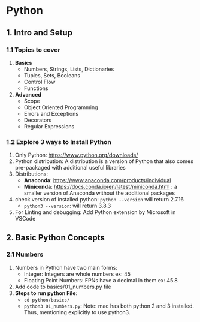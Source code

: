 # Python

## 1. Intro and Setup
### 1.1 Topics to cover
1. **Basics**
    - Numbers, Strings, Lists, Dictionaries
    - Tuples, Sets, Booleans
    - Control Flow
    - Functions
2. **Advanced**
    - Scope
    - Object Oriented Programming
    - Errors and Exceptions
    - Decorators
    - Regular Expressions

### 1.2 Explore 3 ways to Install Python
1. Only Python: https://www.python.org/downloads/
2. Python distribution: A distribution is a version of Python that also comes pre-packaged with additional useful libraries
3. Distributions:
    - **Anaconda**: https://www.anaconda.com/products/individual
    - **Miniconda**: https://docs.conda.io/en/latest/miniconda.html : a smaller version of Anaconda without the additional packages
4. check version of installed python: `python --version` will return 2.7.16
    - `python3 --version`: will return 3.8.3
5. For Linting and debugging: Add Python extension by Microsoft in VSCode

## 2. Basic Python Concepts
### 2.1 Numbers
1. Numbers in Python have two main forms:
    - Integer: Integers are whole numbers ex: 45
    - Floating Point Numbers: FPNs have a decimal in them ex: 45.8
2. Add code to basics/01_numbers.py file
2. **Steps to run python File**:
    - `cd python/basics/`
    - `python3 01_numbers.py`: Note: mac has both python 2 and 3 installed. Thus, mentioning explicitly to use python3.